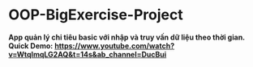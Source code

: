 # OOP-BigExercise-Project   
**App quản lý chi tiêu basic với nhập và truy vấn dữ liệu theo thời gian.**  
**Quick Demo: https://www.youtube.com/watch?v=WtqImqLG2AQ&t=14s&ab_channel=DucBui**
